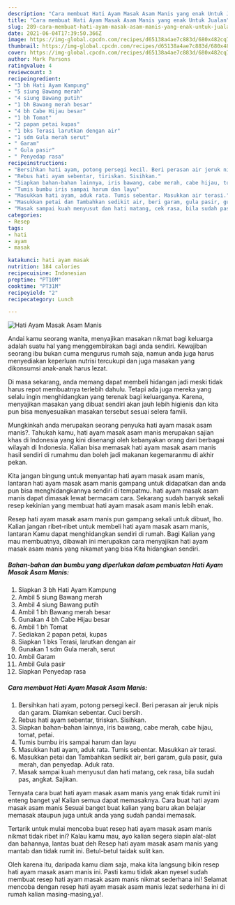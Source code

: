 ```yaml
---
description: "Cara membuat Hati Ayam Masak Asam Manis yang enak Untuk Jualan"
title: "Cara membuat Hati Ayam Masak Asam Manis yang enak Untuk Jualan"
slug: 289-cara-membuat-hati-ayam-masak-asam-manis-yang-enak-untuk-jualan
date: 2021-06-04T17:39:50.366Z
image: https://img-global.cpcdn.com/recipes/d65138a4ae7c883d/680x482cq70/hati-ayam-masak-asam-manis-foto-resep-utama.jpg
thumbnail: https://img-global.cpcdn.com/recipes/d65138a4ae7c883d/680x482cq70/hati-ayam-masak-asam-manis-foto-resep-utama.jpg
cover: https://img-global.cpcdn.com/recipes/d65138a4ae7c883d/680x482cq70/hati-ayam-masak-asam-manis-foto-resep-utama.jpg
author: Mark Parsons
ratingvalue: 4
reviewcount: 3
recipeingredient:
- "3 bh Hati Ayam Kampung"
- "5 siung Bawang merah"
- "4 siung Bawang putih"
- "1 bh Bawang merah besar"
- "4 bh Cabe Hijau besar"
- "1 bh Tomat"
- "2 papan petai kupas"
- "1 bks Terasi larutkan dengan air"
- "1 sdm Gula merah serut"
- " Garam"
- " Gula pasir"
- " Penyedap rasa"
recipeinstructions:
- "Bersihkan hati ayam, potong persegi kecil. Beri perasan air jeruk nipis dan garam. Diamkan sebentar. Cuci bersih."
- "Rebus hati ayam sebentar, tiriskan. Sisihkan."
- "Siapkan bahan-bahan lainnya, iris bawang, cabe merah, cabe hijau, tomat, petai."
- "Tumis bumbu iris sampai harum dan layu"
- "Masukkan hati ayam, aduk rata. Tumis sebentar. Masukkan air terasi."
- "Masukkan petai dan Tambahkan sedikit air, beri garam, gula pasir, gula merah, dan penyedap. Aduk rata."
- "Masak sampai kuah menyusut dan hati matang, cek rasa, bila sudah pas, angkat. Sajikan."
categories:
- Resep
tags:
- hati
- ayam
- masak

katakunci: hati ayam masak 
nutrition: 184 calories
recipecuisine: Indonesian
preptime: "PT10M"
cooktime: "PT31M"
recipeyield: "2"
recipecategory: Lunch

---
```



![Hati Ayam Masak Asam Manis](https://img-global.cpcdn.com/recipes/d65138a4ae7c883d/680x482cq70/hati-ayam-masak-asam-manis-foto-resep-utama.jpg)

Andai kamu seorang wanita, menyajikan masakan nikmat bagi keluarga adalah suatu hal yang menggembirakan bagi anda sendiri. Kewajiban seorang ibu bukan cuma mengurus rumah saja, namun anda juga harus menyediakan keperluan nutrisi tercukupi dan juga masakan yang dikonsumsi anak-anak harus lezat.

Di masa  sekarang, anda memang dapat membeli hidangan jadi meski tidak harus repot membuatnya terlebih dahulu. Tetapi ada juga mereka yang selalu ingin menghidangkan yang terenak bagi keluarganya. Karena, menyajikan masakan yang dibuat sendiri akan jauh lebih higienis dan kita pun bisa menyesuaikan masakan tersebut sesuai selera famili. 



Mungkinkah anda merupakan seorang penyuka hati ayam masak asam manis?. Tahukah kamu, hati ayam masak asam manis merupakan sajian khas di Indonesia yang kini disenangi oleh kebanyakan orang dari berbagai wilayah di Indonesia. Kalian bisa memasak hati ayam masak asam manis hasil sendiri di rumahmu dan boleh jadi makanan kegemaranmu di akhir pekan.

Kita jangan bingung untuk menyantap hati ayam masak asam manis, lantaran hati ayam masak asam manis gampang untuk didapatkan dan anda pun bisa menghidangkannya sendiri di tempatmu. hati ayam masak asam manis dapat dimasak lewat bermacam cara. Sekarang sudah banyak sekali resep kekinian yang membuat hati ayam masak asam manis lebih enak.

Resep hati ayam masak asam manis pun gampang sekali untuk dibuat, lho. Kalian jangan ribet-ribet untuk membeli hati ayam masak asam manis, lantaran Kamu dapat menghidangkan sendiri di rumah. Bagi Kalian yang mau membuatnya, dibawah ini merupakan cara menyajikan hati ayam masak asam manis yang nikamat yang bisa Kita hidangkan sendiri.

<!--inarticleads1-->

##### Bahan-bahan dan bumbu yang diperlukan dalam pembuatan Hati Ayam Masak Asam Manis:

1. Siapkan 3 bh Hati Ayam Kampung
1. Ambil 5 siung Bawang merah
1. Ambil 4 siung Bawang putih
1. Ambil 1 bh Bawang merah besar
1. Gunakan 4 bh Cabe Hijau besar
1. Ambil 1 bh Tomat
1. Sediakan 2 papan petai, kupas
1. Siapkan 1 bks Terasi, larutkan dengan air
1. Gunakan 1 sdm Gula merah, serut
1. Ambil  Garam
1. Ambil  Gula pasir
1. Siapkan  Penyedap rasa




<!--inarticleads2-->

##### Cara membuat Hati Ayam Masak Asam Manis:

1. Bersihkan hati ayam, potong persegi kecil. Beri perasan air jeruk nipis dan garam. Diamkan sebentar. Cuci bersih.
1. Rebus hati ayam sebentar, tiriskan. Sisihkan.
1. Siapkan bahan-bahan lainnya, iris bawang, cabe merah, cabe hijau, tomat, petai.
1. Tumis bumbu iris sampai harum dan layu
1. Masukkan hati ayam, aduk rata. Tumis sebentar. Masukkan air terasi.
1. Masukkan petai dan Tambahkan sedikit air, beri garam, gula pasir, gula merah, dan penyedap. Aduk rata.
1. Masak sampai kuah menyusut dan hati matang, cek rasa, bila sudah pas, angkat. Sajikan.




Ternyata cara buat hati ayam masak asam manis yang enak tidak rumit ini enteng banget ya! Kalian semua dapat memasaknya. Cara buat hati ayam masak asam manis Sesuai banget buat kalian yang baru akan belajar memasak ataupun juga untuk anda yang sudah pandai memasak.

Tertarik untuk mulai mencoba buat resep hati ayam masak asam manis nikmat tidak ribet ini? Kalau kamu mau, ayo kalian segera siapin alat-alat dan bahannya, lantas buat deh Resep hati ayam masak asam manis yang mantab dan tidak rumit ini. Betul-betul taidak sulit kan. 

Oleh karena itu, daripada kamu diam saja, maka kita langsung bikin resep hati ayam masak asam manis ini. Pasti kamu tiidak akan nyesel sudah membuat resep hati ayam masak asam manis nikmat sederhana ini! Selamat mencoba dengan resep hati ayam masak asam manis lezat sederhana ini di rumah kalian masing-masing,ya!.

